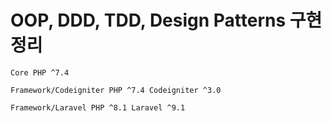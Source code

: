 # OOP, DDD, TDD, Design Patterns 구현 정리

    Core PHP ^7.4

    Framework/Codeigniter PHP ^7.4 Codeigniter ^3.0

    Framework/Laravel PHP ^8.1 Laravel ^9.1